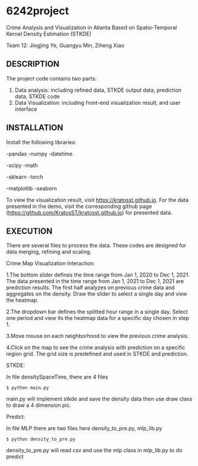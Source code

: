 # 6242project
Crime Analysis and Visualization in Atlanta Based on Spatio-Temporal Kernel Density Estimation (STKDE)

Team 12: Jingjing Ye, Guangyu Min, Ziheng Xiao

## DESCRIPTION
The project code contains two parts: 
1. Data analysis: including refined data, STKDE output data, prediction data, STKDE code
2. Data Visualization: including front-end visualization result, and user interface

## INSTALLATION

Install the following libraries:

-pandas -numpy -datetime

-scipy -math 

-sklearn -torch

-matplotlib -seaborn

To view the visualization result, visit
https://kratosst.github.io. For the data presented in the demo, visit the corresponding github page (https://github.com/KratosST/kratosst.github.io) for presented data.

## EXECUTION
There are several files to process the data. These codes are designed for data merging, refining and scaling. 

Crime Map Visualization Interaction:

1.The bottom slider defines the time range from Jan 1, 2020 to Dec 1, 2021. The data presented in the time range from Jan 1, 2021 to Dec 1, 2021 are prediction results. The first half analyzes on previous crime data and aggregates on the density. Draw the slider to select a single day and view the heatmap.

2.The dropdown bar defines the splitted hour range in a single day. Select one period and view its the heatmap data for a specific day chosen in step 1. 

3.Move mouse on each neighborhood to view the previous crime analysis. 

4.Click on the map to see the crime analysis with prediction on a specific region grid. The grid size is predefined and used in STKDE and prediction. 


STKDE:

In file densitySpaceTime, there are 4 files 
```shell
$ python main.py
```
main.py will implement stkde and save the density data then use draw class to draw a 4 dimension pic.

Predict:

In file MLP
there are two files here density_to_pre.py, mlp_lib.py
```shell
$ python density_to_pre.py 
```
density_to_pre.py  will read csv and use the mlp class in mlp_lib.py to do predict

